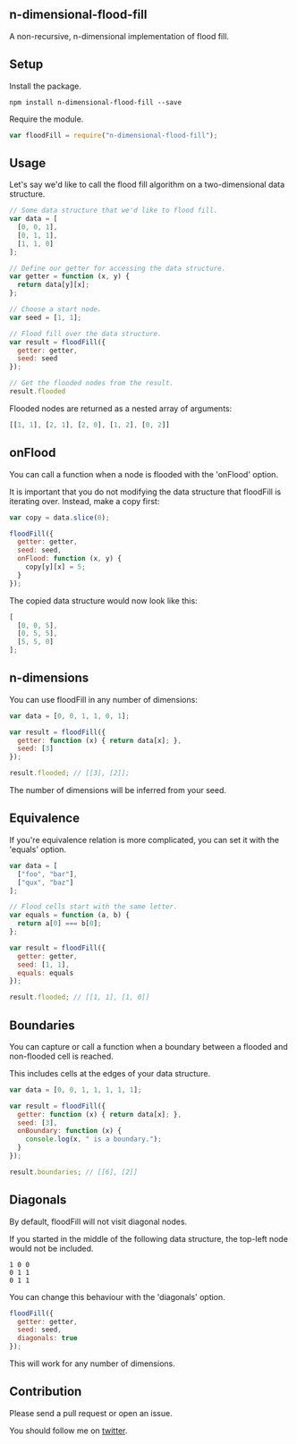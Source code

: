 ## n-dimensional-flood-fill

A non-recursive, n-dimensional implementation of flood fill.

## Setup

Install the package.

```
npm install n-dimensional-flood-fill --save
```

Require the module.

```javascript
var floodFill = require("n-dimensional-flood-fill");
```

## Usage

Let's say we'd like to call the flood fill algorithm on a two-dimensional data
structure.

```javascript
// Some data structure that we'd like to flood fill.
var data = [
  [0, 0, 1],
  [0, 1, 1],
  [1, 1, 0]
];

// Define our getter for accessing the data structure.
var getter = function (x, y) {
  return data[y][x];
};

// Choose a start node.
var seed = [1, 1];

// Flood fill over the data structure.
var result = floodFill({
  getter: getter,
  seed: seed
});

// Get the flooded nodes from the result.
result.flooded
```

Flooded nodes are returned as a nested array of arguments:

```javascript
[[1, 1], [2, 1], [2, 0], [1, 2], [0, 2]]
```

## onFlood

You can call a function when a node is flooded with the 'onFlood' option.

It is important that you do not modifying the data structure that floodFill is
iterating over. Instead, make a copy first:

```javascript
var copy = data.slice(0);

floodFill({
  getter: getter,
  seed: seed,
  onFlood: function (x, y) {
    copy[y][x] = 5;
  }
});
```

The copied data structure would now look like this:

```javascript
[
  [0, 0, 5],
  [0, 5, 5],
  [5, 5, 0]
];
```

## n-dimensions
You can use floodFill in any number of dimensions:

```javascript
var data = [0, 0, 1, 1, 0, 1];

var result = floodFill({
  getter: function (x) { return data[x]; },
  seed: [3]
});

result.flooded; // [[3], [2]];
```

The number of dimensions will be inferred from your seed.

## Equivalence

If you're equivalence relation is more complicated, you can set it with the
'equals' option.

```javascript
var data = [
  ["foo", "bar"],
  ["qux", "baz"]
];

// Flood cells start with the same letter.
var equals = function (a, b) {
  return a[0] === b[0];
};

var result = floodFill({
  getter: getter,
  seed: [1, 1],
  equals: equals
});

result.flooded; // [[1, 1], [1, 0]]
```

## Boundaries

You can capture or call a function when a boundary between a flooded and
non-flooded cell is reached.

This includes cells at the edges of your data structure.

```javascript
var data = [0, 0, 1, 1, 1, 1, 1];

var result = floodFill({
  getter: function (x) { return data[x]; },
  seed: [3],
  onBoundary: function (x) {
    console.log(x, " is a boundary.");
  }
});

result.boundaries; // [[6], [2]]
```

## Diagonals

By default, floodFill will not visit diagonal nodes.

If you started in the middle of the following data structure, the top-left node
would not be included.

```
1 0 0
0 1 1
0 1 1
```

You can change this behaviour with the 'diagonals' option.

```javascript
floodFill({
  getter: getter,
  seed: seed,
  diagonals: true
});
```

This will work for any number of dimensions.

## Contribution

Please send a pull request or open an issue.

You should follow me on [twitter](https://twitter.com/cpatuzzo).
